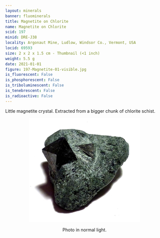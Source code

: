 ```yaml
---
layout: minerals
banner: fluominerals
title: Magnetite on Chlorite
name: Magnetite on Chlorite
scid: 197
minid: DRE-J38
locality: Argonaut Mine, Ludlow, Windsor Co., Vermont, USA
locid: 69593
size: 2 x 2 x 1.5 cm - Thumbnail (<1 inch)
weight: 5.5 g
date: 2021-01-01
figure: 197-Magnetite-01-visible.jpg
is_fluorescent: False
is_phosphorescent: False
is_triboluminescent: False
is_tenebrescent: False
is_radioactive: False
---
```

Little magnetite crystal. Extracted from a bigger chunk of chlorite schist.

<figure style='text-align:center;margin:0 auto;width:100%'><img width='70%' src='/img/minerals/197-Magnetite-01-visible.jpg'><figcaption style='padding:1em 0 2em'>Photo in normal light.</figcaption></figure>
